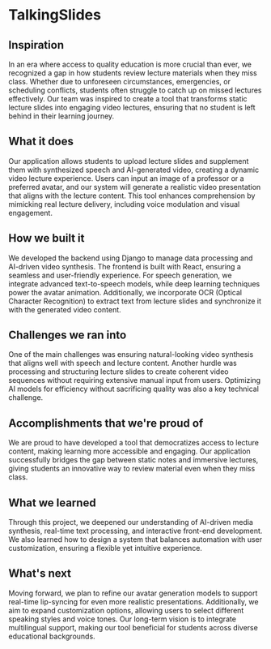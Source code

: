 # TalkingSlides

## Inspiration  
In an era where access to quality education is more crucial than ever, we recognized a gap in how students review lecture materials when they miss class. Whether due to unforeseen circumstances, emergencies, or scheduling conflicts, students often struggle to catch up on missed lectures effectively. Our team was inspired to create a tool that transforms static lecture slides into engaging video lectures, ensuring that no student is left behind in their learning journey.  

## What it does  
Our application allows students to upload lecture slides and supplement them with synthesized speech and AI-generated video, creating a dynamic video lecture experience. Users can input an image of a professor or a preferred avatar, and our system will generate a realistic video presentation that aligns with the lecture content. This tool enhances comprehension by mimicking real lecture delivery, including voice modulation and visual engagement.  

## How we built it  
We developed the backend using Django to manage data processing and AI-driven video synthesis. The frontend is built with React, ensuring a seamless and user-friendly experience. For speech generation, we integrate advanced text-to-speech models, while deep learning techniques power the avatar animation. Additionally, we incorporate OCR (Optical Character Recognition) to extract text from lecture slides and synchronize it with the generated video content.  

## Challenges we ran into  
One of the main challenges was ensuring natural-looking video synthesis that aligns well with speech and lecture content. Another hurdle was processing and structuring lecture slides to create coherent video sequences without requiring extensive manual input from users. Optimizing AI models for efficiency without sacrificing quality was also a key technical challenge.  

## Accomplishments that we're proud of  
We are proud to have developed a tool that democratizes access to lecture content, making learning more accessible and engaging. Our application successfully bridges the gap between static notes and immersive lectures, giving students an innovative way to review material even when they miss class.  

## What we learned  
Through this project, we deepened our understanding of AI-driven media synthesis, real-time text processing, and interactive front-end development. We also learned how to design a system that balances automation with user customization, ensuring a flexible yet intuitive experience.  

## What's next  
Moving forward, we plan to refine our avatar generation models to support real-time lip-syncing for even more realistic presentations. Additionally, we aim to expand customization options, allowing users to select different speaking styles and voice tones. Our long-term vision is to integrate multilingual support, making our tool beneficial for students across diverse educational backgrounds.  
